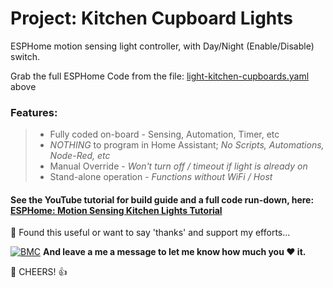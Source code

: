 # Project: Kitchen Cupboard Lights
ESPHome motion sensing light controller, with Day/Night (Enable/Disable) switch. 

Grab the full ESPHome Code from the file: [light-kitchen-cupboards.yaml](https://github.com/3ative/Kitchen-Cupboard-Lights/blob/main/light-kitchen-cupboards.yaml)  above



### Features:

> - Fully coded on-board - Sensing, Automation, Timer, etc 
> - _NOTHING_ to program in Home Assistant; _No Scripts, Automations, Node-Red, etc_
> - Manual Override - _Won't turn off / timeout if light is already on_
> - Stand-alone operation - _Functions without WiFi / Host_


#### See the YouTube tutorial for build guide and a full code run-down, here: [ESPHome: Motion Sensing Kitchen Lights Tutorial](https://youtu.be/aw0FqZZQ76g)






🎁 Found this useful or want to say 'thanks' and support my efforts...

[![BMC](https://www.buymeacoffee.com/assets/img/custom_images/white_img.png)](https://www.buymeacoffee.com/3ative) **And leave a me a message to let me know how much you ❤ it.**

🍺 CHEERS! 👍
